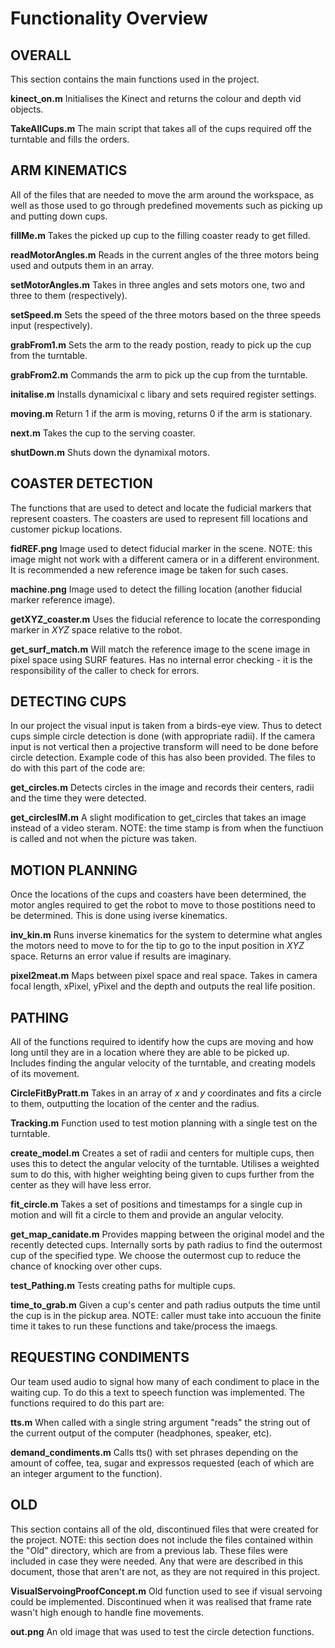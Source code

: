 Functionality Overview
=========================


OVERALL
-----------
This section contains the main functions used in the project.

__kinect_on.m__  Initialises the Kinect and returns the colour and depth vid objects.

__TakeAllCups.m__ The main script that takes all of the cups required off the turntable and fills the orders.

ARM KINEMATICS
-----------
All of the files that are needed to move the arm around the workspace, as well as those used to go through predefined movements such as picking up and putting down cups.

__fillMe.m__ Takes the picked up cup to the filling coaster ready to get filled.

__readMotorAngles.m__ Reads in the current angles of the three motors being used and outputs them in an array.

__setMotorAngles.m__ Takes in three angles and sets motors one, two and three to them (respectively).

__setSpeed.m__ Sets the speed of the three motors based on the three speeds input (respectively).

__grabFrom1.m__ Sets the arm to the ready postion, ready to pick up the cup from the turntable.

__grabFrom2.m__ Commands the arm to pick up the cup from the turntable.

__initalise.m__ Installs dynamicixal c libary and sets required register settings.

__moving.m__ Return 1 if the arm is moving, returns 0 if the arm is stationary.

__next.m__ Takes the cup to the serving coaster.

__shutDown.m__ Shuts down the dynamixal motors.

COASTER DETECTION
-----------
The functions that are used to detect and locate the fudicial markers that represent coasters.  The coasters are used to represent fill locations and customer pickup locations.

__fidREF.png__ Image used to detect fiducial marker in the scene. NOTE: this image might not work with a different camera or in a different environment.  It is recommended a new reference image be taken for such cases.

__machine.png__ Image used to detect the filling location (another fiducial marker reference image).

__getXYZ_coaster.m__ Uses the fiducial reference to locate the corresponding marker in *XYZ* space relative to the robot.

__get_surf_match.m__ Will match the reference image to the scene image in pixel space using SURF features.  Has no internal error checking - it is the responsibility of the caller to check for errors.

DETECTING CUPS
-----------
In our project the visual input is taken from a birds-eye view.  Thus to detect cups simple circle detection is done (with appropriate radii).  If the camera input is not vertical then a projective transform will need to be done before circle detection.  Example code of this has also been provided.  The files to do with this part of the code are:

__get_circles.m__ Detects circles in the image and records their centers, radii and the time they were detected.

__get_circlesIM.m__ A slight modification to get_circles that takes an image instead of a video steram.  NOTE: the time stamp is from when the functiuon is called and not when the picture was taken.

MOTION PLANNING
-----------
Once the locations of the cups and coasters have been determined, the motor angles required to get the robot to move to those postitions need to be determined.  This is done using iverse kinematics.

__inv_kin.m__ Runs inverse kinematics for the system to determine what angles the motors need to move to for the tip to go to the input position in *XYZ* space.  Returns an error value if results are imaginary.

__pixel2meat.m__ Maps between pixel space and real space. Takes in camera focal length, xPixel, yPixel and the depth and outputs the real life position.

PATHING
-----------
All of the functions required to identify how the cups are moving and how long until they are in a location where they are able to be picked up.  Includes finding the angular velocity of the turntable, and creating models of its movement.

__CircleFitByPratt.m__ Takes in an array of *x* and *y* coordinates and fits a circle to them, outputting the location of the center and the radius.

__Tracking.m__ Function used to test motion planning with a single test on the turntable.

__create_model.m__ Creates a set of radii and centers for multiple cups, then uses this to detect the angular velocity of the turntable.  Utilises a weighted sum to do this, with higher weighting being given to cups further from the center as they will have less error.

__fit_circle.m__ Takes a set of positions and timestamps for a single cup in motion and will fit a circle to them and provide an angular velocity.

__get_map_canidate.m__ Provides mapping between the original model and the recently detected cups.  Internally sorts by path radius to find the outermost cup of the specified type.  We choose the outermost cup to reduce the chance of knocking over other cups.

__test_Pathing.m__ Tests creating paths for multiple cups. 

__time_to_grab.m__ Given a cup's center and path radius outputs the time until the cup is in the pickup area. NOTE: caller must take into accuoun the finite time it takes to run these functions and take/process the imaegs.

REQUESTING CONDIMENTS
-----------
Our team used audio to signal how many of each condiment to place in the waiting cup.  To do this a text to speech function was implemented.  The functions required to do this part are:

__tts.m__ When called with a single string argument "reads" the string out of the current output of the computer (headphones, speaker, etc).

__demand_condiments.m__ Calls tts() with set phrases depending on the amount of coffee, tea, sugar and expressos requested (each of which are an integer argument to the function).

OLD
-----------
This section contains all of the old, discontinued files that were created for the project. NOTE: this section does not include the files contained within the "Old" directory, which are from a previous lab.  These files were included in case they were needed.  Any that were are described in this document, those that aren't are not, as they are not required in this project.

__VisualServoingProofConcept.m__ Old function used to see if visual servoing could be implemented.  Discontinued when it was realised that frame rate wasn't high enough to handle fine movements.

__out.png__ An old image that was used to test the circle detection functions.
